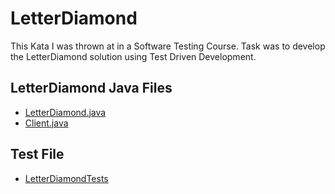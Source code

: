 # LetterDiamond

This Kata I was thrown at in a Software Testing Course. Task was to develop the LetterDiamond solution using Test Driven Development.

## LetterDiamond Java Files
- [LetterDiamond.java](/src/main/java/de/do_webdev/letterdiamond/LetterDiamond.java)
- [Client.java](/src/main/java/de/do_webdev/letterdiamond/Client.java)

## Test File
- [LetterDiamondTests](/src/test/java/LetterDiamondTests.java)